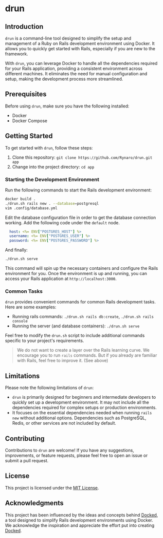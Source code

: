 # drun

## Introduction

`drun` is a command-line tool designed to simplify the setup and management of a Ruby on Rails development environment using Docker. It allows you to quickly get started with Rails, especially if you are new to the framework.

With `drun`, you can leverage Docker to handle all the dependencies required for your Rails application, providing a consistent environment across different machines. It eliminates the need for manual configuration and setup, making the development process more streamlined.

## Prerequisites

Before using `drun`, make sure you have the following installed:

- Docker
- Docker Compose

## Getting Started

To get started with `drun`, follow these steps:

1. Clone this repository: `git clone https://github.com/Rynaro/drun.git app`
2. Change into the project directory: `cd app`

### Starting the Development Environment

Run the following commands to start the Rails development environment:

```bash
docker build .
./drun.sh rails new . --database=postgresql
vim .config/database.yml
```

Edit the database configuration file in order to get the database connection working. Add the following code under the `default` node.

```yaml
  host: <%= ENV["POSTGRES_HOST"] %>
  username: <%= ENV["POSTGRES_USER"] %>
  password: <%= ENV["POSTGRES_PASSWORD"] %>
```
And finally:

```bash
./drun.sh serve
```

This command will spin up the necessary containers and configure the Rails environment for you. Once the environment is up and running, you can access your Rails application at `http://localhost:3000`.

### Common Tasks

`drun` provides convenient commands for common Rails development tasks. Here are some examples:

- Running rails commands: `./drun.sh rails db:create`, `./drun.sh rails console`
- Running the server (and database containers): `./drun.sh serve`

Feel free to modify the `drun.sh` script to include additional commands specific to your project's requirements.

> We do not want to create a layer over the Rails learning curve. We encourage you to run `rails` commands. But if you already are familiar with Rails, feel free to improve it. (See above)

## Limitations

Please note the following limitations of `drun`:

- `drun` is primarily designed for beginners and intermediate developers to quickly set up a development environment. It may not include all the dependencies required for complex setups or production environments.
- It focuses on the essential dependencies needed when running `rails new` without additional options. Dependencies such as PostgreSQL, Redis, or other services are not included by default.

## Contributing

Contributions to `drun` are welcome! If you have any suggestions, improvements, or feature requests, please feel free to open an issue or submit a pull request.

## License

This project is licensed under the [MIT License](LICENSE).

## Acknowledgments

This project has been influenced by the ideas and concepts behind [Docked](https://github.com/rails/docked), a tool designed to simplify Rails development environments using Docker. We acknowledge the inspiration and appreciate the effort put into creating [Docked](https://github.com/rails/docked).
